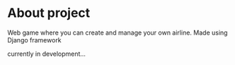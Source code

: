 # About project
Web game where you can create and manage your own airline. Made using Django framework

currently in development...
